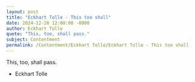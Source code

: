 ```yaml
---
layout: post
title: "Eckhart Tolle - This too shall"
date: 2024-12-28 12:00:00 -0000
author: Eckhart Tolle
quote: "This, too, shall pass."
subject: Contentment
permalink: /Contentment/Eckhart Tolle/Eckhart Tolle - This too shall
---
```


This, too, shall pass.

- Eckhart Tolle
